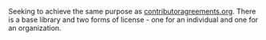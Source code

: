 Seeking to achieve the same purpose as <a href="http://contributoragreements.org">contributoragreements.org</a>.  There is a base library and two forms of license - one for an individual and one for an organization.

